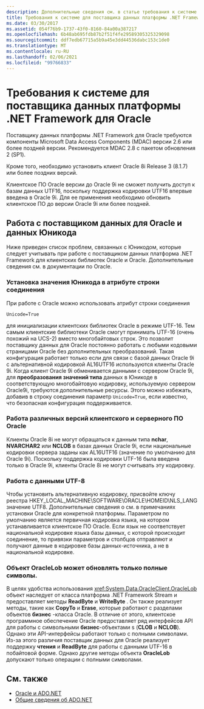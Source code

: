 ```yaml
---
description: Дополнительные сведения см. в статье требования к системе для поставщика данных платформа .NET Framework для Oracle.
title: Требования к системе для поставщика данных платформы .NET Framework для Oracle
ms.date: 03/30/2017
ms.assetid: 054f76b9-1737-43f0-8160-84a00a387217
ms.openlocfilehash: 6b48ab695fdb87b2f51f4fe29589305325329098
ms.sourcegitcommit: ddf7edb67715a5b9a45e3dd44536dabc153c1de0
ms.translationtype: MT
ms.contentlocale: ru-RU
ms.lasthandoff: 02/06/2021
ms.locfileid: "99766833"
---
```

# <a name="system-requirements-for-the-net-framework-data-provider-for-oracle"></a>Требования к системе для поставщика данных платформы .NET Framework для Oracle

Поставщику данных платформы .NET Framework для Oracle требуются компоненты Microsoft Data Access Components (MDAC) версии 2.6 или более поздней версии. Рекомендуется MDAC 2.8 с пакетом обновления 2 (SP1).  
  
 Кроме того, необходимо установить клиент Oracle 8i Release 3 (8.1.7) или более поздних версий.  
  
 Клиентское ПО Oracle версии до Oracle 9i не сможет получить доступ к базам данных UTF16, поскольку поддержка кодировки UTF16 впервые введена в Oracle 9i. Для ее применения необходимо обновить клиентское ПО до версии Oracle 9i или более поздней.  
  
## <a name="working-with-the-data-provider-for-oracle-and-unicode-data"></a>Работа с поставщиком данных для Oracle и данных Юникода  

Ниже приведен список проблем, связанных с Юникодом, которые следует учитывать при работе с поставщиком данных платформа .NET Framework для клиентских библиотек Oracle и Oracle. Дополнительные сведения см. в документации по Oracle.  
  
### <a name="setting-the-unicode-value-in-a-connection-string-attribute"></a>Установка значения Юникода в атрибуте строки соединения  

При работе с Oracle можно использовать атрибут строки соединения  
  
`Unicode=True`
  
для инициализации клиентских библиотек Oracle в режиме UTF-16. Тем самым клиентские библиотеки Oracle смогут принимать UTF-16 (очень похожий на UCS-2) вместо многобайтовых строк. Это позволит поставщику данных для Oracle постоянно работать с любыми кодовыми страницами Oracle без дополнительных преобразований. Такая конфигурация работает только если для связи с базой данных Oracle 9i с альтернативной кодировкой AL16UTF16 используются клиенты Oracle 9i. Когда клиент Oracle 9i обменивается данными с сервером Oracle 9i, для **преобразования значений типа** данных в Юникоде в соответствующую многобайтовую кодировку, используемую сервером Oracle9i, требуются дополнительные ресурсы. Этого можно избежать, добавив в строку соединения параметр `Unicode=True`, если известно, что безопасная конфигурация поддерживается.  
  
### <a name="mixing-versions-of-oracle-client-and-oracle-server"></a>Работа различных версий клиентского и серверного ПО Oracle  

Клиенты Oracle 8i не могут обращаться к данным типа **nchar**, **NVARCHAR2** или **NCLOB** в базах данных Oracle 9i, если национальные кодировки сервера заданы как AL16UTF16 (значение по умолчанию для Oracle 9i). Поскольку поддержка кодировки UTF-16 была введена только в Oracle 9i, клиенты Oracle 8i не могут считывать эту кодировку.  
  
### <a name="working-with-utf-8-data"></a>Работа с данными UTF-8  

Чтобы установить альтернативную кодировку, присвойте ключу реестра HKEY_LOCAL_MACHINE\SOFTWARE\ORACLE\HOMEID\NLS_LANG значение UTF8. Дополнительные сведения о см. в примечаниях установки Oracle для конкретной платформы. Параметром по умолчанию является первичная кодировка языка, на котором устанавливается клиентское ПО Oracle. Если язык не соответствует национальной кодировке языка базы данных, с которой происходит соединение, то привязки параметров и столбцов отправляют и получают данные в кодировке базы данных-источника, а не в национальной кодировке.  
  
### <a name="oraclelob-can-only-update-full-characters"></a>Объект OracleLob может обновлять только полные символы.  

В целях удобства использования <xref:System.Data.OracleClient.OracleLob> объект наследует от класса платформа .NET Framework Stream и предоставляет методы **ReadByte** и **WriteByte** . Он также реализует методы, такие как **CopyTo** и **Erase**, которые работают с разделами объектов **бизнес** -класса Oracle. В отличие от этого, клиентское программное обеспечение Oracle предоставляет ряд интерфейсов API для работы с символьными **бизнес**-объектами s (**CLOB** и **NCLOB**). Однако эти API-интерфейсы работают только с полными символами. Из-за этого различия поставщик данных для Oracle реализует поддержку **чтения** и **ReadByte** для работы с данными UTF-16 в побайтовой форме. Однако другие методы объекта **OracleLob** допускают только операции с полными символами.  
  
## <a name="see-also"></a>См. также

- [Oracle и ADO.NET](oracle-and-adonet.md)
- [Общие сведения об ADO.NET](ado-net-overview.md)

